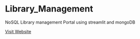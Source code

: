 # Library_Management
NoSQL Library management Portal using streamlit and mongoDB

[Visit Website](https://harzrawat-nosql-library-management.streamlit.app/)


